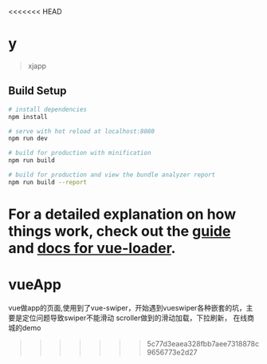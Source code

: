 <<<<<<< HEAD
# y

> xjapp

## Build Setup

``` bash
# install dependencies
npm install

# serve with hot reload at localhost:8080
npm run dev

# build for production with minification
npm run build

# build for production and view the bundle analyzer report
npm run build --report
```

For a detailed explanation on how things work, check out the [guide](http://vuejs-templates.github.io/webpack/) and [docs for vue-loader](http://vuejs.github.io/vue-loader).
=======
# vueApp
vue做app的页面,使用到了vue-swiper，开始遇到vueswiper各种嵌套的坑，主要是定位问题导致swiper不能滑动
scroller做到的滑动加载，下拉刷新，
在线商城的demo
>>>>>>> 5c77d3eaea328fbb7aee7318878c9656773e2d27
